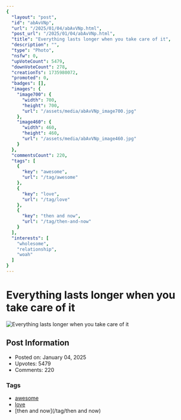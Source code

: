 ```yaml
---
{
  "layout": "post",
  "id": "abAvVNp",
  "url": "/2025/01/04/abAvVNp.html",
  "post_url": "/2025/01/04/abAvVNp.html",
  "title": "Everything lasts longer when you take care of it",
  "description": "",
  "type": "Photo",
  "nsfw": 0,
  "upVoteCount": 5479,
  "downVoteCount": 278,
  "creationTs": 1735980072,
  "promoted": 0,
  "badges": [],
  "images": {
    "image700": {
      "width": 700,
      "height": 700,
      "url": "/assets/media/abAvVNp_image700.jpg"
    },
    "image460": {
      "width": 460,
      "height": 460,
      "url": "/assets/media/abAvVNp_image460.jpg"
    }
  },
  "commentsCount": 220,
  "tags": [
    {
      "key": "awesome",
      "url": "/tag/awesome"
    },
    {
      "key": "love",
      "url": "/tag/love"
    },
    {
      "key": "then and now",
      "url": "/tag/then-and-now"
    }
  ],
  "interests": [
    "wholesome",
    "relationship",
    "woah"
  ]
}
---
```


# Everything lasts longer when you take care of it

![Everything lasts longer when you take care of it](/assets/media/abAvVNp_image700.jpg)

## Post Information

- Posted on: January 04, 2025
- Upvotes: 5479
- Comments: 220

### Tags

- [awesome](/tag/awesome)
- [love](/tag/love)
- [then and now](/tag/then and now)
